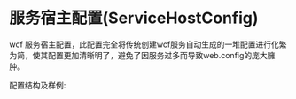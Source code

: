 # 服务宿主配置(ServiceHostConfig)
wcf 服务宿主配置，此配置完全将传统创建wcf服务自动生成的一堆配置进行化繁为简，使其配置更加清晰明了，避免了因服务过多而导致web.config的庞大臃肿。

配置结构及样例:
```xml

```